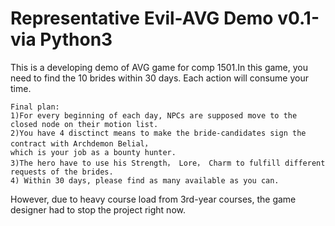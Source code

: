 
# Representative Evil-AVG Demo v0.1-via Python3
This is a developing demo of AVG game for comp 1501.In this game, you need to find the 10 brides within 30 days. Each action will consume your time. 
		  
			
	Final plan:
	1)For every beginning of each day, NPCs are supposed move to the closed node on their motion list.
	2)You have 4 disctinct means to make the bride-candidates sign the contract with Archdemon Belial，
	which is your job as a bounty hunter.
	3)The hero have to use his Strength， Lore， Charm to fulfill different requests of the brides.
	4) Within 30 days, please find as many available as you can.
    
 
 
 However, due to heavy course load from 3rd-year courses, the game designer had to stop the project right now.
	
